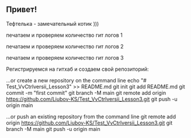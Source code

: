 ## Привет!

Тефтелька - замечательный котик )))

печатаем и проверяем количество гит логов 1

печатаем и проверяем количество гит логов 2

печатаем и проверяем количество гит логов 3

Регистрируемся на гитхаб и создаем свой репозиторий:

…or create a new repository on the command line
echo "# Test_VvCtrlversii_Lesson3" >> README.md
git init
git add README.md
git commit -m "first commit"
git branch -M main
git remote add origin https://github.com/Liubov-KS/Test_VvCtrlversii_Lesson3.git
git push -u origin main

…or push an existing repository from the command line
git remote add origin https://github.com/Liubov-KS/Test_VvCtrlversii_Lesson3.git
git branch -M main
git push -u origin main